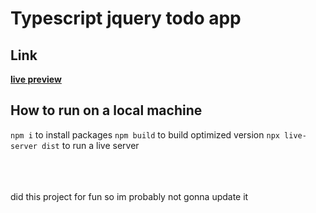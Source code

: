 # Typescript jquery todo app
## Link
**[live preview](https://pljjy.github.io/todo-app/dist/)**
## How to run on a local machine
```npm i``` to install packages
```npm build``` to build optimized version
```npx live-server dist``` to run a live server

<br/>
<br/>
<br/>
did this project for fun so im probably not gonna update it
